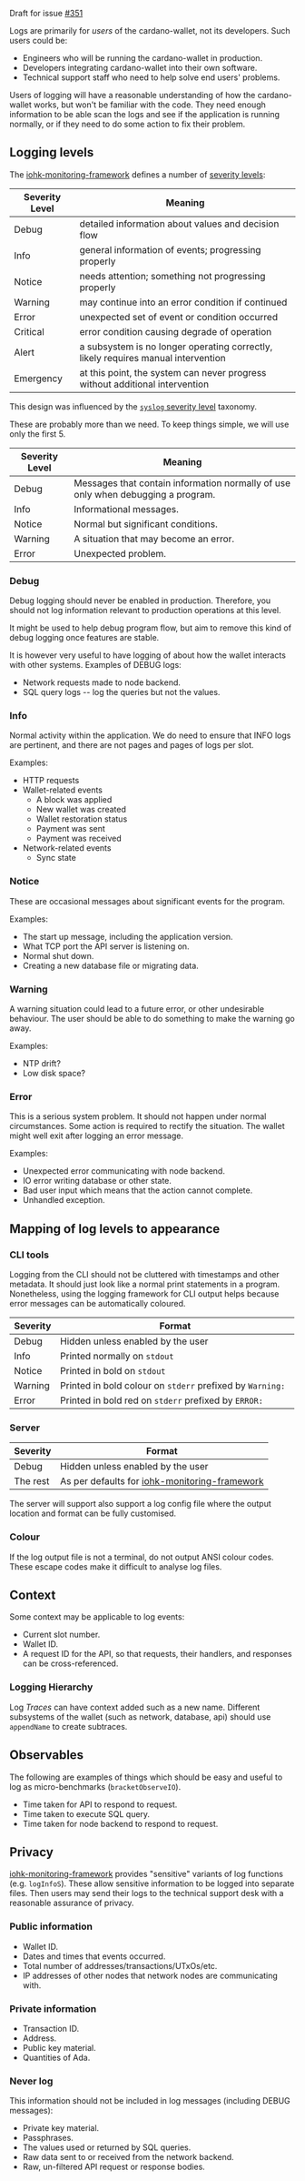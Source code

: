 <!-- --- title: Logging guidelines -->

Draft for issue [#351](https://github.com/input-output-hk/cardano-wallet/issues/351)

Logs are primarily for _users_ of the cardano-wallet, not its
developers. Such users could be:

- Engineers who will be running the cardano-wallet in production.
- Developers integrating cardano-wallet into their own software.
- Technical support staff who need to help solve end users' problems.

Users of logging will have a reasonable understanding of how the
cardano-wallet works, but won't be familiar with the code. They need
enough information to be able scan the logs and see if the application
is running normally, or if they need to do some action to fix their
problem.

[iohk-monitoring-framework]: https://github.com/input-output-hk/iohk-monitoring-framework

## Logging levels

The [iohk-monitoring-framework][] defines a number of [severity levels](https://github.com/input-output-hk/iohk-monitoring-framework/blob/b0ea8317ba5a887d46969e9b3040862a10e6efb3/iohk-monitoring/src/Cardano/BM/Data/Severity.lhs#L33-L44):


| **Severity Level** | **Meaning** |
| -- | -- |
| Debug     | detailed information about values and decision flow |
| Info      | general information of events; progressing properly |
| Notice    | needs attention; something not progressing properly |
| Warning   | may continue into an error condition if continued |
| Error     | unexpected set of event or condition occurred |
| Critical  | error condition causing degrade of operation |
| Alert     | a subsystem is no longer operating correctly, likely requires manual intervention |
| Emergency | at this point, the system can never progress without additional intervention |

This design was influenced by the [`syslog` severity
level](https://en.wikipedia.org/wiki/Syslog#Severity_level) taxonomy.

These are probably more than we need. To keep things simple, we will
use only the first 5.

| **Severity Level** | **Meaning** |
| -- | -- |
| Debug     | Messages that contain information normally of use only when debugging a program. |
| Info      | Informational messages. |
| Notice    | Normal but significant conditions. |
| Warning   | A situation that may become an error. |
| Error     | Unexpected problem. |

### Debug

Debug logging should never be enabled in production. Therefore, you
should not log information relevant to production operations at this
level.

It might be used to help debug program flow, but aim to remove this
kind of debug logging once features are stable.

It is however very useful to have logging of about how the wallet
interacts with other systems. Examples of DEBUG logs:
- Network requests made to node backend.
- SQL query logs -- log the queries but not the values.

### Info

Normal activity within the application. We do need to ensure that INFO
logs are pertinent, and there are not pages and pages of logs per
slot.

Examples:
- HTTP requests
- Wallet-related events
  - A block was applied
  - New wallet was created
  - Wallet restoration status
  - Payment was sent
  - Payment was received
- Network-related events
  - Sync state

### Notice

These are occasional messages about significant events for the program.

Examples:
 - The start up message, including the application version.
 - What TCP port the API server is listening on.
 - Normal shut down.
 - Creating a new database file or migrating data.

### Warning

A warning situation could lead to a future error, or other undesirable
behaviour. The user should be able to do something to make the warning
go away.

Examples:
- NTP drift?
- Low disk space?

### Error

This is a serious system problem.
It should not happen under normal circumstances.
Some action is required to rectify the situation.
The wallet might well exit after logging an error message.

Examples:
- Unexpected error communicating with node backend.
- IO error writing database or other state.
- Bad user input which means that the action cannot complete.
- Unhandled exception.

## Mapping of log levels to appearance

### CLI tools

Logging from the CLI should not be cluttered with timestamps and other
metadata. It should just look like a normal print statements in a
program. Nonetheless, using the logging framework for CLI output helps
because error messages can be automatically coloured.

| **Severity** | **Format** |
| -- | -- |
| Debug     | Hidden unless enabled by the user |
| Info      | Printed normally on `stdout` |
| Notice    | Printed in bold on `stdout` |
| Warning   | Printed in bold colour on `stderr` prefixed by `Warning: ` |
| Error     | Printed in bold red on `stderr` prefixed by `ERROR: ` |

### Server

| **Severity** | **Format** |
| -- | -- |
| Debug     | Hidden unless enabled by the user |
| The rest  | As per defaults for [iohk-monitoring-framework][] |

The server will support also support a log config file where the
output location and format can be fully customised.

### Colour

If the log output file is not a terminal, do not output ANSI colour
codes. These escape codes make it difficult to analyse log files.


## Context

Some context may be applicable to log events:

- Current slot number.
- Wallet ID.
- A request ID for the API, so that requests, their handlers, and
  responses can be cross-referenced.

### Logging Hierarchy

Log _Traces_ can have context added such as a new name. Different
subsystems of the wallet (such as network, database, api) should use
`appendName` to create subtraces.

## Observables

The following are examples of things which should be easy and useful
to log as micro-benchmarks (`bracketObserveIO`).

- Time taken for API to respond to request.
- Time taken to execute SQL query.
- Time taken for node backend to respond to request.

## Privacy

[iohk-monitoring-framework][] provides "sensitive" variants of log
functions (e.g. `logInfoS`). These allow sensitive information to be
logged into separate files. Then users may send their logs to the
technical support desk with a reasonable assurance of privacy.

### Public information

 - Wallet ID.
 - Dates and times that events occurred.
 - Total number of addresses/transactions/UTxOs/etc.
 - IP addresses of other nodes that network nodes are communicating
   with.
 
### Private information

 - Transaction ID.
 - Address.
 - Public key material.
 - Quantities of Ada.

### Never log

This information should not be included in log messages (including
DEBUG messages):

 - Private key material.
 - Passphrases.
 - The values used or returned by SQL queries.
 - Raw data sent to or received from the network backend.
 - Raw, un-filtered API request or response bodies.
